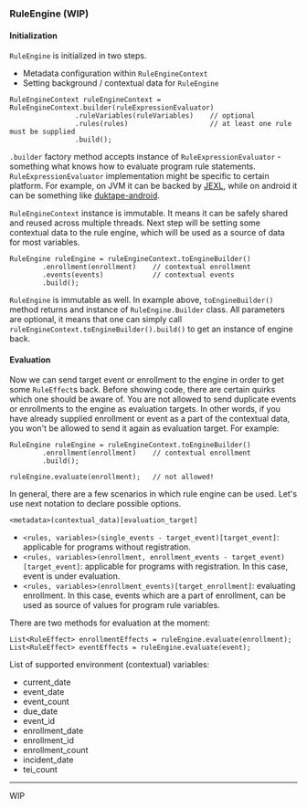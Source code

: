 ### RuleEngine (WIP)  

#### Initialization
`RuleEngine` is initialized in two steps.
 - Metadata configuration within `RuleEngineContext`
 - Setting background / contextual data for `RuleEngine`

```
RuleEngineContext ruleEngineContext = RuleEngineContext.builder(ruleExpressionEvaluator)
                .ruleVariables(ruleVariables)    // optional
                .rules(rules)                    // at least one rule must be supplied
                .build();
```

`.builder` factory method accepts instance of `RuleExpressionEvaluator` - something what knows how to evaluate program rule statements. `RuleExpressionEvaluator` implementation might be specific to certain platform. For example, on JVM it can be backed by [JEXL](http://commons.apache.org/proper/commons-jexl/), while on android it can be something like [duktape-android](https://github.com/square/duktape-android.git).

`RuleEngineContext` instance is immutable. It means it can be safely shared and reused across multiple threads. Next step will be setting some contextual data to the rule engine, which will be used as a source of data for most variables.

```
RuleEngine ruleEngine = ruleEngineContext.toEngineBuilder()
        .enrollment(enrollment)    // contextual enrollment
        .events(events)            // contextual events
        .build();
```

`RuleEngine` is immutable as well. In example above, `toEngineBuilder()` method returns and instance of `RuleEngine.Builder` class. All parameters are optional, it means that one can simply call `ruleEngineContext.toEngineBuilder().build()` to get an instance of engine back.

#### Evaluation
Now we can send target event or enrollment to the engine in order to get some `RuleEffect`s back. Before showing code, there are certain quirks which one should be aware of. You are not allowed to send duplicate events or enrollments to the engine as evaluation targets. In other words, if you have already supplied enrollment or event as a part of the contextual data, you won't be allowed to send it again as evaluation target. For example:

```
RuleEngine ruleEngine = ruleEngineContext.toEngineBuilder()
        .enrollment(enrollment)    // contextual enrollment        
        .build();

ruleEngine.evaluate(enrollment);   // not allowed!        
```

In general, there are a few scenarios in which rule engine can be used. Let's use next notation to declare possible options.

`<metadata>(contextual_data)[evaluation_target]`

- `<rules, variables>(single_events - target_event)[target_event]`: applicable for programs without registration.
- `<rules, variables>(enrollment, enrollment_events - target_event)[target_event]`: applicable for programs with registration. In this case, event is under evaluation.
- `<rules, variables>(enrollment_events)[target_enrollment]`: evaluating enrollment. In this case, events which are a part of enrollment, can be used as source of values for program rule variables.  

There are two methods for evaluation at the moment:
```
List<RuleEffect> enrollmentEffects = ruleEngine.evaluate(enrollment);
List<RuleEffect> eventEffects = ruleEngine.evaluate(event);
```

List of supported environment (contextual) variables:
 - current_date
 - event_date
 - event_count
 - due_date
 - event_id
 - enrollment_date
 - enrollment_id
 - enrollment_count
 - incident_date
 - tei_count  

---
WIP
